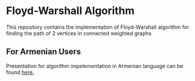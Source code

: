 # Floyd-Warshall Algorithm
This repository contains the implementation of Floyd-Warshall algorithm for finding the path of 2 vertices in connected weighted graphs.

## For Armenian Users
Presentation for algorithm impelementation in Armenian language can be found <a href="https://github.com/amirkhaniansev/fw-algorithm/blob/master/Presentation/Floyd_Warshall_Algorithm_1.pdf">here.</a></br>

